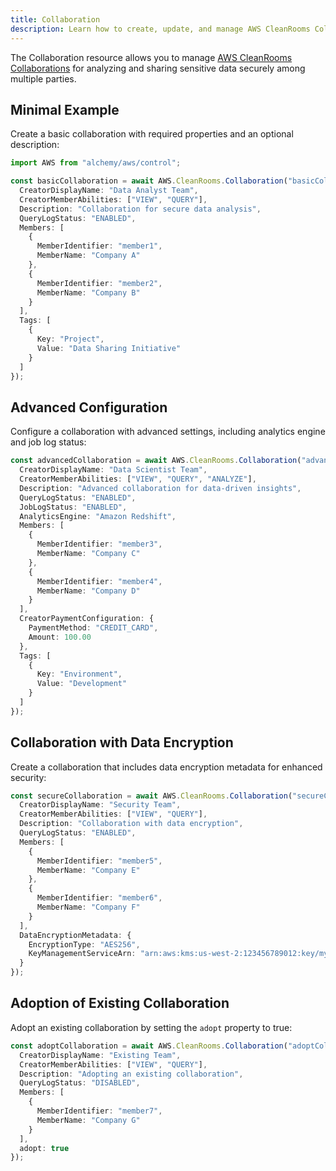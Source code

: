 ```yaml
---
title: Collaboration
description: Learn how to create, update, and manage AWS CleanRooms Collaborations using Alchemy Cloud Control.
---
```



The Collaboration resource allows you to manage [AWS CleanRooms Collaborations](https://docs.aws.amazon.com/cleanrooms/latest/userguide/) for analyzing and sharing sensitive data securely among multiple parties.

## Minimal Example

Create a basic collaboration with required properties and an optional description:

```ts
import AWS from "alchemy/aws/control";

const basicCollaboration = await AWS.CleanRooms.Collaboration("basicCollaboration", {
  CreatorDisplayName: "Data Analyst Team",
  CreatorMemberAbilities: ["VIEW", "QUERY"],
  Description: "Collaboration for secure data analysis",
  QueryLogStatus: "ENABLED",
  Members: [
    {
      MemberIdentifier: "member1",
      MemberName: "Company A"
    },
    {
      MemberIdentifier: "member2",
      MemberName: "Company B"
    }
  ],
  Tags: [
    {
      Key: "Project",
      Value: "Data Sharing Initiative"
    }
  ]
});
```

## Advanced Configuration

Configure a collaboration with advanced settings, including analytics engine and job log status:

```ts
const advancedCollaboration = await AWS.CleanRooms.Collaboration("advancedCollaboration", {
  CreatorDisplayName: "Data Scientist Team",
  CreatorMemberAbilities: ["VIEW", "QUERY", "ANALYZE"],
  Description: "Advanced collaboration for data-driven insights",
  QueryLogStatus: "ENABLED",
  JobLogStatus: "ENABLED",
  AnalyticsEngine: "Amazon Redshift",
  Members: [
    {
      MemberIdentifier: "member3",
      MemberName: "Company C"
    },
    {
      MemberIdentifier: "member4",
      MemberName: "Company D"
    }
  ],
  CreatorPaymentConfiguration: {
    PaymentMethod: "CREDIT_CARD",
    Amount: 100.00
  },
  Tags: [
    {
      Key: "Environment",
      Value: "Development"
    }
  ]
});
```

## Collaboration with Data Encryption

Create a collaboration that includes data encryption metadata for enhanced security:

```ts
const secureCollaboration = await AWS.CleanRooms.Collaboration("secureCollaboration", {
  CreatorDisplayName: "Security Team",
  CreatorMemberAbilities: ["VIEW", "QUERY"],
  Description: "Collaboration with data encryption",
  QueryLogStatus: "ENABLED",
  Members: [
    {
      MemberIdentifier: "member5",
      MemberName: "Company E"
    },
    {
      MemberIdentifier: "member6",
      MemberName: "Company F"
    }
  ],
  DataEncryptionMetadata: {
    EncryptionType: "AES256",
    KeyManagementServiceArn: "arn:aws:kms:us-west-2:123456789012:key/my-key-id"
  }
});
```

## Adoption of Existing Collaboration

Adopt an existing collaboration by setting the `adopt` property to true:

```ts
const adoptCollaboration = await AWS.CleanRooms.Collaboration("adoptCollaboration", {
  CreatorDisplayName: "Existing Team",
  CreatorMemberAbilities: ["VIEW", "QUERY"],
  Description: "Adopting an existing collaboration",
  QueryLogStatus: "DISABLED",
  Members: [
    {
      MemberIdentifier: "member7",
      MemberName: "Company G"
    }
  ],
  adopt: true
});
```
